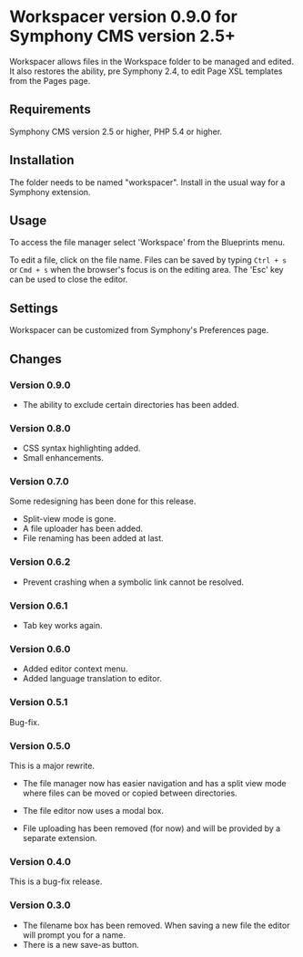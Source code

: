 # Workspacer version 0.9.0 for Symphony CMS version 2.5+

Workspacer allows files in the Workspace folder to be managed and edited. It also restores the ability, pre Symphony 2.4, to edit Page XSL templates from the Pages page.

## Requirements

Symphony CMS version 2.5 or higher, PHP 5.4 or higher.

## Installation

The folder needs to be named "workspacer". Install in the usual way for a Symphony extension.

## Usage

To access the file manager select 'Workspace' from the Blueprints menu.

To edit a file, click on the file name. Files can be saved by typing `Ctrl + s` or `Cmd + s` when the browser's focus is on the editing area. The 'Esc' key can be used to close the editor.

## Settings

Workspacer can be customized from Symphony's Preferences page.

## Changes

### Version 0.9.0

* The ability to exclude certain directories has been added.

### Version 0.8.0

* CSS syntax highlighting added.
* Small enhancements.

### Version 0.7.0

Some redesigning has been done for this release.
* Split-view mode is gone.
* A file uploader has been added.
* File renaming has been added at last.

### Version 0.6.2

* Prevent crashing when a symbolic link cannot be resolved.

### Version 0.6.1

* Tab key works again.

### Version 0.6.0

* Added editor context menu.
* Added language translation to editor.

### Version 0.5.1

Bug-fix.

### Version 0.5.0

This is a major rewrite.

* The file manager now has easier navigation and has a split view mode where files can be moved or copied between directories.

* The file editor now uses a modal box.

* File uploading has been removed (for now) and will be provided by a separate extension.

### Version 0.4.0

This is a bug-fix release.

### Version 0.3.0

* The filename box has been removed. When saving a new file the editor will prompt you for a name.
* There is a new save-as button.
